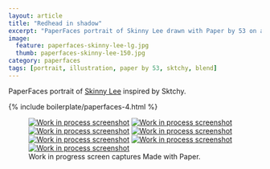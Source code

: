 ```yaml
---
layout: article
title: "Redhead in shadow"
excerpt: "PaperFaces portrait of Skinny Lee drawn with Paper by 53 on an iPad."
image: 
  feature: paperfaces-skinny-lee-lg.jpg
  thumb: paperfaces-skinny-lee-150.jpg
category: paperfaces
tags: [portrait, illustration, paper by 53, sktchy, blend]
---
```


PaperFaces portrait of [Skinny Lee](http://sktchy.com/MfNOoH) inspired by Sktchy.

{% include boilerplate/paperfaces-4.html %}

<figure class="third">
  <a href="{{ site.url }}/images/paperfaces-skinny-lee-process-1-lg.jpg"><img src="{{ site.url }}/images/paperfaces-skinny-lee-process-1-600.jpg" alt="Work in process screenshot"></a>
  <a href="{{ site.url }}/images/paperfaces-skinny-lee-process-2-lg.jpg"><img src="{{ site.url }}/images/paperfaces-skinny-lee-process-2-600.jpg" alt="Work in process screenshot"></a>
  <a href="{{ site.url }}/images/paperfaces-skinny-lee-process-3-lg.jpg"><img src="{{ site.url }}/images/paperfaces-skinny-lee-process-3-600.jpg" alt="Work in process screenshot"></a>
  <a href="{{ site.url }}/images/paperfaces-skinny-lee-process-4-lg.jpg"><img src="{{ site.url }}/images/paperfaces-skinny-lee-process-4-600.jpg" alt="Work in process screenshot"></a>
  <a href="{{ site.url }}/images/paperfaces-skinny-lee-process-5-lg.jpg"><img src="{{ site.url }}/images/paperfaces-skinny-lee-process-5-600.jpg" alt="Work in process screenshot"></a>
  <a href="{{ site.url }}/images/paperfaces-skinny-lee-process-6-lg.jpg"><img src="{{ site.url }}/images/paperfaces-skinny-lee-process-6-600.jpg" alt="Work in process screenshot"></a>
  <a href="{{ site.url }}/images/paperfaces-skinny-lee-process-7-lg.jpg"><img src="{{ site.url }}/images/paperfaces-skinny-lee-process-7-600.jpg" alt="Work in process screenshot"></a>
  <figcaption>Work in progress screen captures Made with Paper.</figcaption>
</figure>